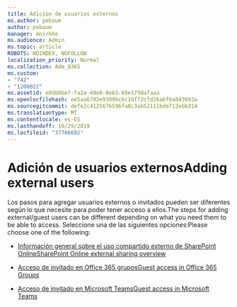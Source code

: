 ```yaml
---
title: Adición de usuarios externos
ms.author: pebaum
author: pebaum
manager: mnirkhe
ms.audience: Admin
ms.topic: article
ROBOTS: NOINDEX, NOFOLLOW
localization_priority: Normal
ms.collection: Adm_O365
ms.custom:
- "742"
- "1200022"
ms.assetid: e8db0be7-fa2a-49e0-8e63-65e1750afaaa
ms.openlocfilehash: ee5aa6792e9399bc6c16ff2cfd26abf6a843693a
ms.sourcegitcommit: defe2c412567b596fa8c3ab52111bde712ebb314
ms.translationtype: MT
ms.contentlocale: es-ES
ms.lasthandoff: 10/29/2019
ms.locfileid: "37766692"
---
```

# <a name="adding-external-users"></a><span data-ttu-id="3b910-102">Adición de usuarios externos</span><span class="sxs-lookup"><span data-stu-id="3b910-102">Adding external users</span></span>

<span data-ttu-id="3b910-103">Los pasos para agregar usuarios externos o invitados pueden ser diferentes según lo que necesite para poder tener acceso a ellos.</span><span class="sxs-lookup"><span data-stu-id="3b910-103">The steps for adding external/guest users can be different depending on what you need them to be able to access.</span></span> <span data-ttu-id="3b910-104">Seleccione una de las siguientes opciones:</span><span class="sxs-lookup"><span data-stu-id="3b910-104">Please choose one of the following:</span></span>
  
- [<span data-ttu-id="3b910-105">Información general sobre el uso compartido externo de SharePoint Online</span><span class="sxs-lookup"><span data-stu-id="3b910-105">SharePoint Online external sharing overview</span></span>](https://docs.microsoft.com/sharepoint/external-sharing-overview)

- [<span data-ttu-id="3b910-106">Acceso de invitado en Office 365 grupos</span><span class="sxs-lookup"><span data-stu-id="3b910-106">Guest access in Office 365 Groups</span></span>](https://support.office.com/en-gb/article/guest-access-in-office-365-groups-bfc7a840-868f-4fd6-a390-f347bf51aff6)

- [<span data-ttu-id="3b910-107">Acceso de invitado en Microsoft Teams</span><span class="sxs-lookup"><span data-stu-id="3b910-107">Guest access in Microsoft Teams</span></span>](https://docs.microsoft.com/microsoftteams/guest-access-checklist)
